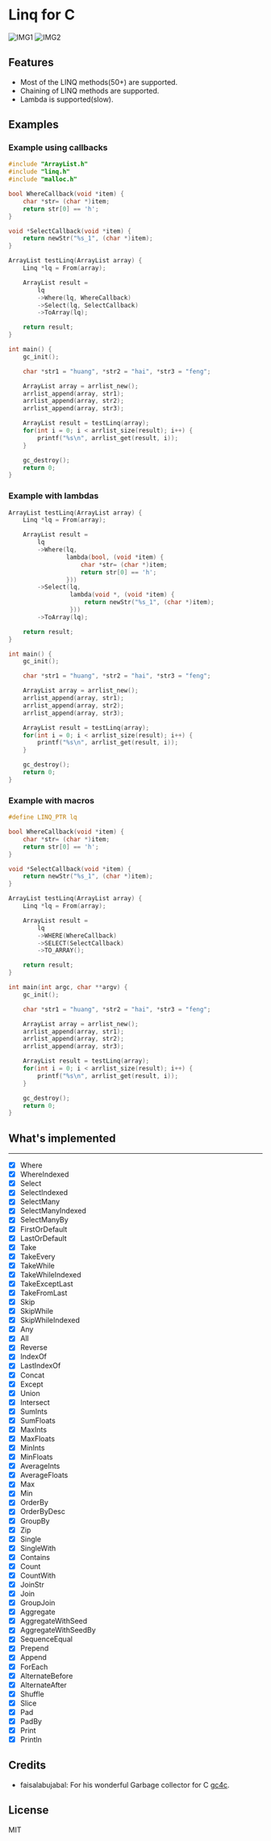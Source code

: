 # Linq for C

![IMG1](img/Linq4c_1.png)
![IMG2](img/Linq4c_2.png)

## Features

- Most of the LINQ methods(50+) are supported.
- Chaining of LINQ methods are supported.
- Lambda is supported(slow).

## Examples

### Example using callbacks

```c
#include "ArrayList.h"
#include "linq.h"
#include "malloc.h"

bool WhereCallback(void *item) {
    char *str= (char *)item;
    return str[0] == 'h';
}

void *SelectCallback(void *item) {
    return newStr("%s_1", (char *)item);
}

ArrayList testLinq(ArrayList array) {
    Linq *lq = From(array);

    ArrayList result =
        lq
        ->Where(lq, WhereCallback)
        ->Select(lq, SelectCallback)
        ->ToArray(lq);

    return result;
}

int main() {
    gc_init();

    char *str1 = "huang", *str2 = "hai", *str3 = "feng";

    ArrayList array = arrlist_new();
    arrlist_append(array, str1);
    arrlist_append(array, str2);
    arrlist_append(array, str3);

    ArrayList result = testLinq(array);
    for(int i = 0; i < arrlist_size(result); i++) {
        printf("%s\n", arrlist_get(result, i));
    }

    gc_destroy();
    return 0;
}
```

### Example with lambdas

```c
ArrayList testLinq(ArrayList array) {
    Linq *lq = From(array);

    ArrayList result =
        lq
        ->Where(lq,
                lambda(bool, (void *item) {
                    char *str= (char *)item;
                    return str[0] == 'h';
                }))
        ->Select(lq,
                 lambda(void *, (void *item) {
                     return newStr("%s_1", (char *)item);
                 }))
        ->ToArray(lq);

    return result;
}

int main() {
    gc_init();

    char *str1 = "huang", *str2 = "hai", *str3 = "feng";

    ArrayList array = arrlist_new();
    arrlist_append(array, str1);
    arrlist_append(array, str2);
    arrlist_append(array, str3);

    ArrayList result = testLinq(array);
    for(int i = 0; i < arrlist_size(result); i++) {
        printf("%s\n", arrlist_get(result, i));
    }

    gc_destroy();
    return 0;
}
```

### Example with macros

```c
#define LINQ_PTR lq

bool WhereCallback(void *item) {
    char *str= (char *)item;
    return str[0] == 'h';
}

void *SelectCallback(void *item) {
    return newStr("%s_1", (char *)item);
}

ArrayList testLinq(ArrayList array) {
    Linq *lq = From(array);

    ArrayList result =
        lq
        ->WHERE(WhereCallback)
        ->SELECT(SelectCallback)
        ->TO_ARRAY();

    return result;
}

int main(int argc, char **argv) {
    gc_init();

    char *str1 = "huang", *str2 = "hai", *str3 = "feng";

    ArrayList array = arrlist_new();
    arrlist_append(array, str1);
    arrlist_append(array, str2);
    arrlist_append(array, str3);

    ArrayList result = testLinq(array);
    for(int i = 0; i < arrlist_size(result); i++) {
        printf("%s\n", arrlist_get(result, i));
    }

    gc_destroy();
    return 0;
}
```

## What's implemented

-----

- [x] Where
- [x] WhereIndexed
- [x] Select
- [x] SelectIndexed
- [x] SelectMany
- [x] SelectManyIndexed
- [x] SelectManyBy
- [x] FirstOrDefault
- [x] LastOrDefault
- [x] Take
- [x] TakeEvery
- [x] TakeWhile
- [x] TakeWhileIndexed
- [x] TakeExceptLast
- [x] TakeFromLast
- [x] Skip
- [x] SkipWhile
- [x] SkipWhileIndexed
- [x] Any
- [x] All
- [x] Reverse
- [x] IndexOf
- [x] LastIndexOf
- [x] Concat
- [x] Except
- [x] Union
- [x] Intersect
- [x] SumInts
- [x] SumFloats
- [x] MaxInts
- [x] MaxFloats
- [x] MinInts
- [x] MinFloats
- [x] AverageInts
- [x] AverageFloats
- [x] Max
- [x] Min
- [x] OrderBy
- [x] OrderByDesc
- [x] GroupBy
- [x] Zip
- [x] Single
- [x] SingleWith
- [x] Contains
- [x] Count
- [x] CountWith
- [x] JoinStr
- [x] Join
- [x] GroupJoin
- [x] Aggregate
- [x] AggregateWithSeed
- [x] AggregateWithSeedBy
- [x] SequenceEqual
- [x] Prepend
- [x] Append
- [x] ForEach
- [x] AlternateBefore
- [x] AlternateAfter
- [x] Shuffle
- [x] Slice
- [x] Pad
- [x] PadBy
- [x] Print
- [x] Println

## Credits

- faisalabujabal:
    For his wonderful Garbage collector for C [gc4c](https://github.com/faisalabujabal/gc4c).

## License

MIT
